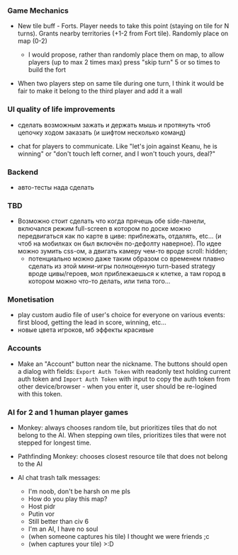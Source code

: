 ### Game Mechanics

- New tile buff - Forts. Player needs to take this point (staying on tile for N turns). Grants nearby territories (+1-2 from Fort tile). Randomly place on map (0-2)
    - I would propose, rather than randomly place them on map, to allow players (up to max 2 times max) press "skip turn" 5 or so times to build the fort 

- When two players step on same tile during one turn, I think it would be fair to make it belong to the third player and add it a wall

### UI quality of life improvements

- сделать возможным зажать и держать мышь и протянуть чтоб цепочку ходом заказать (и шифтом несколько команд)

- chat for players to communicate. Like "let's join against Keanu, he is winning" or "don't touch left corner, and I won't touch yours, deal?"

### Backend

- авто-тесты нада сделать

### TBD

- Возможно стоит сделать что когда прячешь обе side-панели, включался режим full-screen в котором по доске можно передвигаться как по карте в циве: приблежать, отдалять, etc... (и чтоб на мобилках он был включён по-дефолту наверное). По идее можно зумить css-ом, а двигать камеру чем-то вроде scroll: hidden;
    - потенциально можно даже таким образом со временем плавно сделать из этой мини-игры полноценную turn-based strategy вроде цивы/героев, мол приблежаешься к клетке, а там город в котором можно что-то делать, или типа того...

### Monetisation

- play custom audio file of user's choice for everyone on various events: first blood, getting the lead in score, winning, etc...
- новые цвета игроков, мб эффекты красивые

### Accounts

- Make an "Account" button near the nickname. The buttons should open a dialog with fields: `Export Auth Token` with readonly text holding current auth token and `Import Auth Token` with input to copy the auth token from other device/browser - when you enter it, user should be re-logined with this token.

### AI for 2 and 1 human player games

- Monkey: always chooses random tile, but prioritizes tiles that do not belong to the AI. When stepping own tiles, prioritizes tiles that were not stepped for longest time.
- Pathfinding Monkey: chooses closest resource tile that does not belong to the AI

- AI chat trash talk messages:
    - I'm noob, don't be harsh on me pls
    - How do you play this map?
    - Host pidr
    - Putin vor
    - Still better than civ 6
    - I'm an AI, I have no soul
    - (when someone captures his tile) I thought we were friends ;c
    - (when captures your tile) >:D
